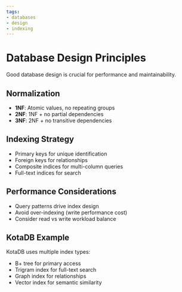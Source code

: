 ```yaml
---
tags:
- databases
- design
- indexing
---
```

# Database Design Principles

Good database design is crucial for performance and maintainability.

## Normalization
- **1NF**: Atomic values, no repeating groups
- **2NF**: 1NF + no partial dependencies
- **3NF**: 2NF + no transitive dependencies

## Indexing Strategy
- Primary keys for unique identification
- Foreign keys for relationships
- Composite indices for multi-column queries
- Full-text indices for search

## Performance Considerations
- Query patterns drive index design
- Avoid over-indexing (write performance cost)
- Consider read vs write workload balance

## KotaDB Example
KotaDB uses multiple index types:
- B+ tree for primary access
- Trigram index for full-text search
- Graph index for relationships
- Vector index for semantic similarity
